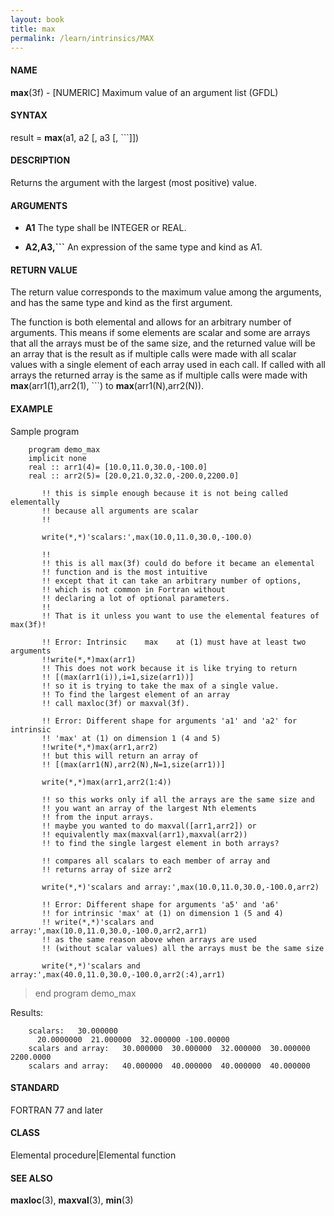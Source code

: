 ```yaml
---
layout: book
title: max
permalink: /learn/intrinsics/MAX
---
```

#### NAME

__max__(3f) - \[NUMERIC\] Maximum value of an argument list
(GFDL)

#### SYNTAX

result = __max__(a1, a2 \[, a3 \[, \`\`\`\]\])

#### DESCRIPTION

Returns the argument with the largest (most positive) value.

#### ARGUMENTS

  - __A1__
    The type shall be INTEGER or REAL.

  - __A2,A3,\`\`\`__
    An expression of the same type and kind as A1.

#### RETURN VALUE

The return value corresponds to the maximum value among the arguments,
and has the same type and kind as the first argument.

The function is both elemental and allows for an arbitrary number of
arguments. This means if some elements are scalar and some are arrays
that all the arrays must be of the same size, and the returned value
will be an array that is the result as if multiple calls were made with
all scalar values with a single element of each array used in each call.
If called with all arrays the returned array is the same as if multiple
calls were made with __max__(arr1(1),arr2(1), \`\`\`) to
__max__(arr1(N),arr2(N)).

#### EXAMPLE

Sample program

```
    program demo_max
    implicit none
    real :: arr1(4)= [10.0,11.0,30.0,-100.0]
    real :: arr2(5)= [20.0,21.0,32.0,-200.0,2200.0]

       !! this is simple enough because it is not being called elementally
       !! because all arguments are scalar
       !!

       write(*,*)'scalars:',max(10.0,11.0,30.0,-100.0)

       !!
       !! this is all max(3f) could do before it became an elemental
       !! function and is the most intuitive
       !! except that it can take an arbitrary number of options,
       !! which is not common in Fortran without
       !! declaring a lot of optional parameters.
       !!
       !! That is it unless you want to use the elemental features of max(3f)!

       !! Error: Intrinsic    max    at (1) must have at least two arguments
       !!write(*,*)max(arr1)
       !! This does not work because it is like trying to return
       !! [(max(arr1(i)),i=1,size(arr1))]
       !! so it is trying to take the max of a single value.
       !! To find the largest element of an array
       !! call maxloc(3f) or maxval(3f).

       !! Error: Different shape for arguments 'a1' and 'a2' for intrinsic
       !! 'max' at (1) on dimension 1 (4 and 5)
       !!write(*,*)max(arr1,arr2)
       !! but this will return an array of
       !! [(max(arr1(N),arr2(N),N=1,size(arr1))]

       write(*,*)max(arr1,arr2(1:4))

       !! so this works only if all the arrays are the same size and
       !! you want an array of the largest Nth elements
       !! from the input arrays.
       !! maybe you wanted to do maxval([arr1,arr2]) or
       !! equivalently max(maxval(arr1),maxval(arr2))
       !! to find the single largest element in both arrays?

       !! compares all scalars to each member of array and
       !! returns array of size arr2

       write(*,*)'scalars and array:',max(10.0,11.0,30.0,-100.0,arr2)

       !! Error: Different shape for arguments 'a5' and 'a6'
       !! for intrinsic 'max' at (1) on dimension 1 (5 and 4)
       !! write(*,*)'scalars and array:',max(10.0,11.0,30.0,-100.0,arr2,arr1)
       !! as the same reason above when arrays are used
       !! (without scalar values) all the arrays must be the same size

       write(*,*)'scalars and array:',max(40.0,11.0,30.0,-100.0,arr2(:4),arr1)
```

> end program demo\_max

Results:

```
    scalars:   30.000000
      20.0000000  21.000000  32.000000 -100.00000
    scalars and array:   30.000000  30.000000  32.000000  30.000000  2200.0000
    scalars and array:   40.000000  40.000000  40.000000  40.000000
```

#### STANDARD

FORTRAN 77 and later

#### CLASS

Elemental procedure\|Elemental function
#### SEE ALSO

__maxloc__(3), __maxval__(3), __min__(3)
